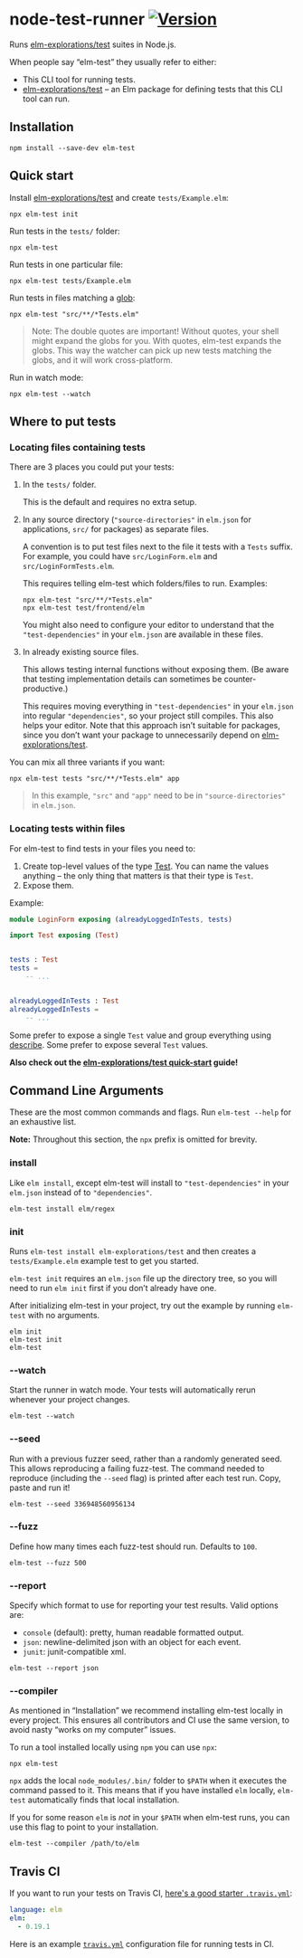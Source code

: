 # node-test-runner [![Version](https://img.shields.io/npm/v/elm-test.svg)](https://www.npmjs.com/package/elm-test)

Runs [elm-explorations/test] suites in Node.js.

When people say “elm-test” they usually refer to either:

- This CLI tool for running tests.
- [elm-explorations/test] – an Elm package for defining tests that this CLI tool can run.

[elm-explorations/test]: https://package.elm-lang.org/packages/elm-explorations/test/latest

## Installation

```
npm install --save-dev elm-test
```

## Quick start

Install [elm-explorations/test] and create `tests/Example.elm`:

    npx elm-test init

Run tests in the `tests/` folder:

    npx elm-test

Run tests in one particular file:

    npx elm-test tests/Example.elm

Run tests in files matching a [glob](https://github.com/isaacs/node-glob#glob-primer):

    npx elm-test "src/**/*Tests.elm"

> Note: The double quotes are important! Without quotes, your shell might expand the globs for you. With quotes, elm-test expands the globs. This way the watcher can pick up new tests matching the globs, and it will work cross-platform.

Run in watch mode:

    npx elm-test --watch

## Where to put tests

### Locating files containing tests

There are 3 places you could put your tests:

1.  In the `tests/` folder.

    This is the default and requires no extra setup.

2.  In any source directory (`"source-directories"` in `elm.json` for applications, `src/` for packages) as separate files.

    A convention is to put test files next to the file it tests with a `Tests` suffix. For example, you could have `src/LoginForm.elm` and `src/LoginFormTests.elm`.

    This requires telling elm-test which folders/files to run. Examples:

        npx elm-test "src/**/*Tests.elm"
        npx elm-test test/frontend/elm

    You might also need to configure your editor to understand that the `"test-dependencies"` in your `elm.json` are available in these files.

3.  In already existing source files.

    This allows testing internal functions without exposing them. (Be aware that testing implementation details can sometimes be counter-productive.)

    This requires moving everything in `"test-dependencies"` in your `elm.json` into regular `"dependencies"`, so your project still compiles. This also helps your editor. Note that this approach isn’t suitable for packages, since you don’t want your package to unnecessarily depend on [elm-explorations/test].

You can mix all three variants if you want:

    npx elm-test tests "src/**/*Tests.elm" app

> In this example, `"src"` and `"app"` need to be in `"source-directories"` in `elm.json`.

### Locating tests within files

For elm-test to find tests in your files you need to:

1. Create top-level values of the type [Test](https://package.elm-lang.org/packages/elm-explorations/test/latest/Test#Test). You can name the values anything – the only thing that matters is that their type is `Test`.
2. Expose them.

Example:

```elm
module LoginForm exposing (alreadyLoggedInTests, tests)

import Test exposing (Test)


tests : Test
tests =
    -- ...


alreadyLoggedInTests : Test
alreadyLoggedInTests =
    -- ...
```

Some prefer to expose a single `Test` value and group everything using [describe](https://package.elm-lang.org/packages/elm-explorations/test/latest/Test#describe). Some prefer to expose several `Test` values.

**Also check out the [elm-explorations/test quick-start](https://github.com/elm-explorations/test#quick-start) guide!**

## Command Line Arguments

These are the most common commands and flags. Run `elm-test --help` for an exhaustive list.

**Note:** Throughout this section, the `npx` prefix is omitted for brevity.

### install

Like `elm install`, except elm-test will install to `"test-dependencies"` in your `elm.json` instead of to `"dependencies"`.

    elm-test install elm/regex

### init

Runs `elm-test install elm-explorations/test` and then creates a `tests/Example.elm` example test to get you started.

`elm-test init` requires an `elm.json` file up the directory tree, so you will need to run `elm init` first if you don’t already have one.

After initializing elm-test in your project, try out the example by running `elm-test` with no arguments.

    elm init
    elm-test init
    elm-test

### --watch

Start the runner in watch mode. Your tests will automatically rerun whenever your project changes.

    elm-test --watch

### --seed

Run with a previous fuzzer seed, rather than a randomly generated seed. This allows reproducing a failing fuzz-test. The command needed to reproduce (including the `--seed` flag) is printed after each test run. Copy, paste and run it!

    elm-test --seed 336948560956134

### --fuzz

Define how many times each fuzz-test should run. Defaults to `100`.

    elm-test --fuzz 500

### --report

Specify which format to use for reporting your test results. Valid options are:

- `console` (default): pretty, human readable formatted output.
- `json`: newline-delimited json with an object for each event.
- `junit`: junit-compatible xml.

```
elm-test --report json
```

### --compiler

As mentioned in “Installation” we recommend installing elm-test locally in every project. This ensures all contributors and CI use the same version, to avoid nasty “works on my computer” issues.

To run a tool installed locally using `npm` you can use `npx`:

    npx elm-test

`npx` adds the local `node_modules/.bin/` folder to `$PATH` when it executes the command passed to it. This means that if you have installed `elm` locally, `elm-test` automatically finds that local installation.

If you for some reason `elm` is _not_ in your `$PATH` when elm-test runs, you can use this flag to point to your installation.

    elm-test --compiler /path/to/elm

## Travis CI

If you want to run your tests on Travis CI, [here's a good starter `.travis.yml`](https://docs.travis-ci.com/user/languages/elm/):

```yml
language: elm
elm:
  - 0.19.1
```

Here is an example [`travis.yml`](https://github.com/rtfeldman/elm-css/blob/master/.travis.yml) configuration file for running tests in CI.
